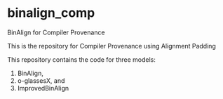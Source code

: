 # binalign_comp
BinAlign for Compiler Provenance

This is the repository for Compiler Provenance using Alignment Padding

This repository contains the code for three models: 
1) BinAlign, 
2) o-glassesX, and
3) ImprovedBinAlign
